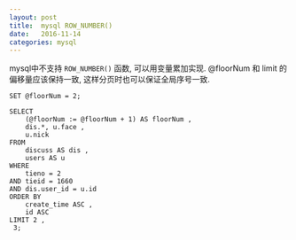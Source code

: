 ```yaml
---
layout: post
title:  mysql ROW_NUMBER()
date:   2016-11-14
categories: mysql
---
```


mysql中不支持 `ROW_NUMBER()` 函数, 可以用变量累加实现.
@floorNum 和 limit 的偏移量应该保持一致, 这样分页时也可以保证全局序号一致.

```
SET @floorNum = 2;

SELECT
	(@floorNum := @floorNum + 1) AS floorNum ,
	dis.*, u.face ,
	u.nick
FROM
	discuss AS dis ,
	users AS u
WHERE
	tieno = 2
AND tieid = 1660
AND dis.user_id = u.id
ORDER BY
	create_time ASC ,
	id ASC
LIMIT 2 ,
 3;
```